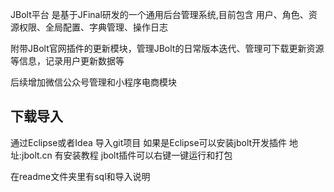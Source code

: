 JBolt平台 是基于JFinal研发的一个通用后台管理系统,目前包含 用户、角色、资源权限、全局配置、字典管理、操作日志

附带JBolt官网插件的更新模块，管理JBolt的日常版本迭代、管理可下载更新资源等信息，记录用户更新数据等

后续增加微信公众号管理和小程序电商模块

## 下载导入
通过Eclipse或者Idea 导入git项目
如果是Eclipse可以安装jbolt开发插件 地址:jbolt.cn 有安装教程
jbolt插件可以右键一键运行和打包

在readme文件夹里有sql和导入说明